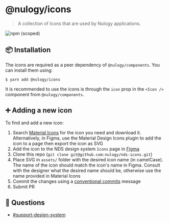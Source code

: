 # @nulogy/icons

> A collection of Icons that are used by Nulogy applications.

![npm (scoped)](https://img.shields.io/npm/v/@nulogy/css.svg)

## 📦 Installation

The icons are required as a peer dependency of `@nulogy/components`. You can install them using:

`$ yarn add @nulogy/icons`

It is recommended to use the icons is through the `icon` prop in the `<Icon />` component from `@nulogy/components`.

## ➕ Adding a new icon

To find and add a new icon:

1. Search [Material Icons](https://material.io/resources/icons/) for the icon you need and download it. Alternatively, in Figma, use the Material Design Icons plugin to add the icon to a page then export the icon as SVG
2. Add the icon to the NDS design system `Icons` page in [Figma](https://www.figma.com/design/IH4gk9P2E4xEYiNKoD22Jd/NDS-v1?node-id=113-851)
3. Clone this repo (`git clone git@github.com:nulogy/nds-icons.git`)
4. Place SVG in `assets/` folder with the desired icon name (in camelCase). The name of the icon should match the icon's name in Figma. Consult with the designer what the desired name should be, otherwise use the name provided in Material Icons
5. Commit the changes using a [conventional commits](https://www.conventionalcommits.org/en/v1.0.0/) message
6. Submit PR

## 💬 Questions

- [#support-design-system](slack://channel?team=T024N2KKA&id=CBAFQ4X7X)
